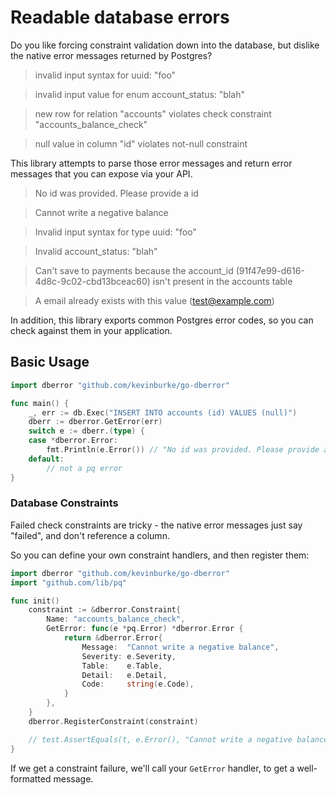 # Readable database errors

Do you like forcing constraint validation down into the database, but dislike
the native error messages returned by Postgres?

> invalid input syntax for uuid: "foo"

> invalid input value for enum account_status: "blah"

> new row for relation "accounts" violates check constraint "accounts_balance_check"

> null value in column \"id\" violates not-null constraint

This library attempts to parse those error messages and return error messages
that you can expose via your API.

> No id was provided. Please provide a id

> Cannot write a negative balance

> Invalid input syntax for type uuid: "foo"

> Invalid account_status: "blah"

> Can't save to payments because the account_id (91f47e99-d616-4d8c-9c02-cbd13bceac60) isn't present in the accounts table

> A email already exists with this value (test@example.com)

In addition, this library exports common Postgres error codes, so you can check
against them in your application.

## Basic Usage

```go
import dberror "github.com/kevinburke/go-dberror"

func main() {
	_, err := db.Exec("INSERT INTO accounts (id) VALUES (null)")
	dberr := dberror.GetError(err)
	switch e := dberr.(type) {
	case *dberror.Error:
		fmt.Println(e.Error()) // "No id was provided. Please provide a id"
	default:
		// not a pq error
}
```

### Database Constraints

Failed check constraints are tricky - the native error messages just say
"failed", and don't reference a column.

So you can define your own constraint handlers, and then register them:

```go
import dberror "github.com/kevinburke/go-dberror"
import "github.com/lib/pq"

func init()
	constraint := &dberror.Constraint{
		Name: "accounts_balance_check",
		GetError: func(e *pq.Error) *dberror.Error {
			return &dberror.Error{
				Message:  "Cannot write a negative balance",
				Severity: e.Severity,
				Table:    e.Table,
				Detail:   e.Detail,
				Code:     string(e.Code),
			}
		},
	}
	dberror.RegisterConstraint(constraint)

	// test.AssertEquals(t, e.Error(), "Cannot write a negative balance")
}
```

If we get a constraint failure, we'll call your `GetError` handler, to get
a well-formatted message.
